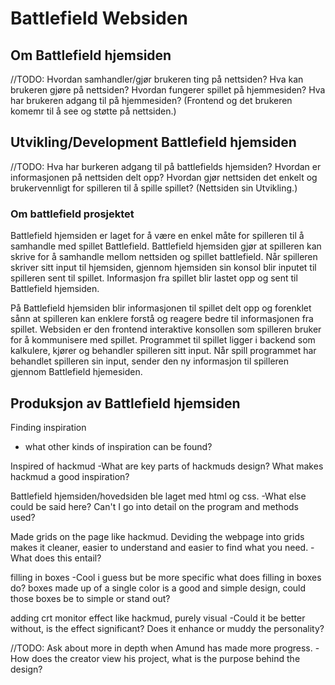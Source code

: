 # Battlefield Websiden



## **Om Battlefield hjemsiden**



//TODO: Hvordan samhandler/gjør brukeren ting på nettsiden? Hva kan brukeren gjøre på nettsiden? Hvordan fungerer spillet på hjemmesiden? Hva har brukeren adgang til på hjemmesiden?
(Frontend og det brukeren komemr til å see og støtte på nettsiden.)

## **Utvikling/Development Battlefield hjemsiden**



//TODO: Hva har burkeren adgang til på battlefields hjemsiden? Hvordan er informasjonen på nettsiden delt opp? Hvordan gjør nettsiden det enkelt og brukervennligt for spilleren til å spille spillet?
(Nettsiden sin Utvikling.)

### **Om battlefield prosjektet**
Battlefield hjemsiden er laget for å være en enkel måte for spilleren til å samhandle med spillet Battlefield. Battlefield hjemsiden gjør at spilleren kan skrive for å samhandle mellom nettsiden og spillet battlefield. Når spilleren skriver sitt input til hjemsiden, gjennom hjemsiden sin konsol blir inputet til spilleren sent til spillet. Informasjon fra spillet blir lastet opp og sent til Battlefield hjemsiden. 

På Battlefield hjemsiden blir informasjonen til spillet delt opp og forenklet sånn at spilleren kan enklere forstå og reagere bedre til informasjonen fra spillet. Websiden er den frontend interaktive konsollen som spilleren bruker for å kommunisere med spillet. Programmet til spillet ligger i backend som kalkulere, kjører og behandler spilleren sitt input. Når spill programmet har behandlet spilleren sin input, sender den ny informasjon til spilleren gjennom Battlefield hjemesiden.


## **Produksjon av Battlefield hjemsiden**


Finding inspiration
- what other kinds of inspiration can be found?

Inspired of hackmud -What are key parts of hackmuds design? What makes hackmud a good inspiration?

Battlefield hjemsiden/hovedsiden ble laget med html og css. -What else could be said here? Can't I go into detail on the program and methods used?

Made grids on the page like hackmud. Deviding the webpage into grids makes it cleaner, easier to understand and easier to find what you need. -What does this entail?

filling in boxes -Cool i guess but be more specific what does filling in boxes do? boxes made up of a single color is a good and simple design, could those boxes be to simple or stand out?

adding crt monitor effect like hackmud, purely visual -Could it be better without, is the effect significant? Does it enhance or muddy the personality? 

//TODO: Ask about more in depth when Amund has made more progress. -How does the creator view his project, what is the purpose behind the design?

